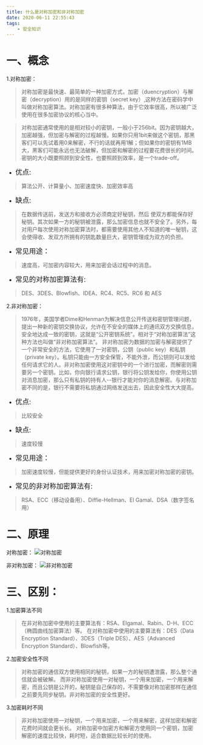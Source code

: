 ```yaml
---
title: 什么是对称加密和非对称加密
date: 2020-06-11 22:55:43
tags:
    - 安全知识
---
```


# 一、概念
1.对称加密：
>对称加密是最快速、最简单的一种加密方式，加密（duencryption）与解密（decryption）用的是同样的密钥（secret key）,这种方法在密码学中叫做对称加密算法。对称加密有很多种算法，由于它效率很高，所以被广泛使用在很多加密协议的核心当中。

<!--more-->

>对称加密通常使用的是相对较小的密钥，一般小于256bit。因为密钥越大，加密越强，但加密与解密的过程越慢。如果你只用1bit来做这个密钥，那黑客们可以先试着用0来解密，不行的话就再用1解；但如果你的密钥有1MB大，黑客们可能永远也无法破解，但加密和解密的过程要花费很长的时间。密钥的大小既要照顾到安全性，也要照顾到效率，是一个trade-off。

* <font size=4>优点:</font>

>算法公开、计算量小、加密速度快、加密效率高

* <font size=4>缺点:</font>

>在数据传送前，发送方和接收方必须商定好秘钥，然后 使双方都能保存好秘钥。其次如果一方的秘钥被泄露，那么加密信息也就不安全了。另外，每对用户每次使用对称加密算法时，都需要使用其他人不知道的唯一秘钥，这会使得收、发双方所拥有的钥匙数量巨大，密钥管理成为双方的负担。

* <font size=4>常见用途：</font>

>速度高，可加密内容较大，用来加密会话过程中的消息。

* <font size=4>常见的对称加密算法有:</font>

>DES、3DES、Blowfish、IDEA、RC4、RC5、RC6 和 AES 


2.非对称加密：
>1976年，美国学者Dime和Henman为解决信息公开传送和密钥管理问题，提出一种新的密钥交换协议，允许在不安全的媒体上的通讯双方交换信息，安全地达成一致的密钥，这就是“公开密钥系统”。相对于“对称加密算法”这种方法也叫做“非对称加密算法”。
非对称加密为数据的加密与解密提供了一个非常安全的方法，它使用了一对密钥，公钥（public key）和私钥（private key）。私钥只能由一方安全保管，不能外泄，而公钥则可以发给任何请求它的人。非对称加密使用这对密钥中的一个进行加密，而解密则需要另一个密钥。比如，你向银行请求公钥，银行将公钥发给你，你使用公钥对消息加密，那么只有私钥的持有人--银行才能对你的消息解密。与对称加密不同的是，银行不需要将私钥通过网络发送出去，因此安全性大大提高。

* <font size=4>优点:</font>

>比较安全

* <font size=4>缺点:</font>

>速度较慢

* <font size=4>常见用途：</font>

>加密速度较慢，但能提供更好的身份认证技术，用来加密对称加密的密钥。

* <font size=4>常见的非对称加密算法有:</font>

>RSA、ECC（移动设备用）、Diffie-Hellman、El Gamal、DSA（数字签名用）


# 二、原理
对称加密：
![对称加密](对称加密.png)

非对称加密：
![非对称加密](非对称加密.png)


# 三、区别：
1.加密算法不同
>在非对称加密中使用的主要算法有：RSA、Elgamal、Rabin、D-H、ECC（椭圆曲线加密算法）等。
在对称加密中使用的主要算法有：DES（Data Encryption Standard）、3DES（Triple DES）、AES（Advanced Encryption Standard）、Blowfish等。

2.加密安全性不同
>对称加密的通信双方使用相同的秘钥，如果一方的秘钥遭泄露，那么整个通信就会被破解。
而非对称加密使用一对秘钥，一个用来加密，一个用来解密，而且公钥是公开的，秘钥是自己保存的，不需要像对称加密那样在通信之前要先同步秘钥。非对称加密的安全性更好。

3.加密耗时不同
>非对称加密使用一对秘钥，一个用来加密，一个用来解密，这样加密和解密花费时间就会更长长。
对称加密中加密方和解密方使用同一个密钥，加密解密的速度比较快，耗时短，适合数据比较长时的使用。

